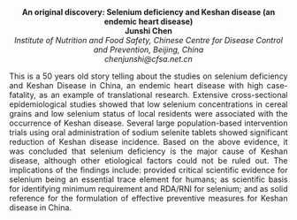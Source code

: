 <center><strong>An original discovery: Selenium deficiency and Keshan disease (an endemic heart disease)</strong>

<center><strong>Junshi Chen</strong>

<center><i>Institute of Nutrition and Food Safety, Chinese Centre for Disease Control and Prevention, Beijing, China</i>

<center><i>chenjunshi@cfsa.net.cn</i>

<p style="text-align:justify">This is a 50 years old story telling about the studies on selenium
deficiency and Keshan Disease in China, an endemic heart disease with
high case-fatality, as an example of translational research. Extensive
cross-sectional epidemiological studies showed that low selenium
concentrations in cereal grains and low selenium status of local
residents were associated with the occurrence of Keshan disease. Several
large population-based intervention trials using oral administration of
sodium selenite tablets showed significant reduction of Keshan disease
incidence. Based on the above evidence, it was concluded that selenium
deficiency is the major cause of Keshan disease, although other
etiological factors could not be ruled out. The implications of the
findings include: provided critical scientific evidence for selenium
being an essential trace element for humans; as scientific basis for
identifying minimum requirement and RDA/RNI for selenium; and as solid
reference for the formulation of effective preventive measures for
Keshan disease in China.
